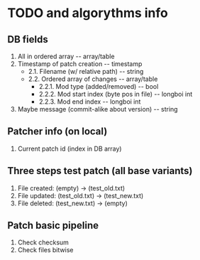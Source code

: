 # TODO and algorythms info

## DB fields

1. All in ordered array -- array/table
2. Timestamp of patch creation -- timestamp
   - 2.1. Filename (w/ relative path) -- string
   - 2.2. Ordered array of changes -- array/table
     - 2.2.1. Mod type (added/removed) -- bool
     - 2.2.2. Mod start index (byte pos in file) -- longboi int
     - 2.2.3. Mod end index -- longboi int
3. Maybe message (commit-alike about version) -- string

## Patcher info (on local)

1. Current patch id (index in DB array)

## Three steps test patch (all base variants)

1. File created: (empty) -> (test_old.txt)
2. File updated: (test_old.txt) -> (test_new.txt)
3. File deleted: (test_new.txt) -> (empty)

## Patch basic pipeline

1. Check checksum
2. Check files bitwise
